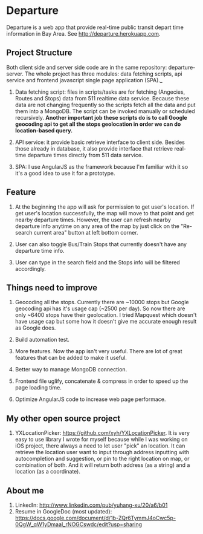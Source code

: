 # Departure

Departure is a web app that provide real-time public transit depart time information in Bay Area. See http://departure.herokuapp.com.

## Project Structure

Both client side and server side code are in the same repository: departure-server. The whole project has three modules: data fetching scripts, api service and frontend javascript single page application (SPA)._ 

1. Data fetching script: files in scripts/tasks are for fetching (Angecies, Routes and Stops) data from 511 realtime data service. Because these data are not changing frequently so the scripts fetch all the data and put them into a MongoDB. The script can be invoked manually or scheduled recursively. **Another important job these scripts do is to call Google geocoding api to get all the stops geolocation in order we can do location-based query.**

2. API service: it provide basic retrieve interface to client side. Besides those already in database, it also provide interface that retrieve real-time departure times directly from 511 data service. 

3. SPA: I use AngularJS as the framework because I'm familiar with it so it's a good idea to use it for a prototype. 

## Feature

1. At the beginning the app will ask for permission to get user's location. If get user's location successfully, the map will move to that point and get nearby departure times. However, the user can refresh nearby departure info anytime on any area of the map by just click on the "Re-search current area" button at left bottom corner. 

2. User can also toggle Bus/Train Stops that currently doesn't have any departure time info. 

3. User can type in the search field and the Stops info will be filtered accordingly.

## Things need to improve

1. Geocoding all the stops. Currently there are ~10000 stops but Google geocoding api has it's usage cap (~2500 per day). So now there are only ~6400 stops have their geolocation. I tried Mapquest which doesn't have usage cap but some how it doesn't give me accurate enough result as Google does. 

2. Build automation test. 

3. More features. Now the app isn't very useful. There are lot of great features that can be added to make it useful. 

4. Better way to manage MongoDB connection.

5. Frontend file uglify, concatenate & compress in order to speed up the page loading time.

6. Optimize AngularJS code to increase web page performace.

## My other open source project

1. YXLocationPicker: https://github.com/xyh/YXLocationPicker. It is very easy to use library I wrote for myself because while I was working on iOS project, there always a need to let user "pick" an location. It can retrieve the location user want to input through address inputting with autocompletion and suggestion, or pin to the right location on map, or combination of both. And it will return both address (as a string) and a location (as a coordinate).

## About me

1. LinkedIn: http://www.linkedin.com/pub/yuhang-xu/20/a6/b01
2. Resume in GoogleDoc (most updated): https://docs.google.com/document/d/1b-ZQr6TymmJ4oCwc5p-0QgW_qW1yDmaaI_rNOGCswdc/edit?usp=sharing

